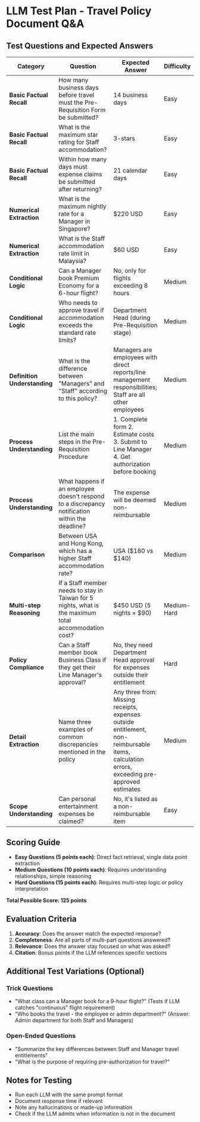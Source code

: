 ---
---

# LLM Test Plan - Travel Policy Document Q&A

## Test Questions and Expected Answers

| **Category** | **Question** | **Expected Answer** | **Difficulty** |
|-------------|------------|-------------------|---------------|
| **Basic Factual Recall** | How many business days before travel must the Pre-Requisition Form be submitted? | 14 business days | Easy |
| **Basic Factual Recall** | What is the maximum star rating for Staff accommodation? | 3-stars | Easy |
| **Basic Factual Recall** | Within how many days must expense claims be submitted after returning? | 21 calendar days | Easy |
| **Numerical Extraction** | What is the maximum nightly rate for a Manager in Singapore? | $220 USD | Easy |
| **Numerical Extraction** | What is the Staff accommodation rate limit in Malaysia? | $60 USD | Easy |
| **Conditional Logic** | Can a Manager book Premium Economy for a 6-hour flight? | No, only for flights exceeding 8 hours | Medium |
| **Conditional Logic** | Who needs to approve travel if accommodation exceeds the standard rate limits? | Department Head (during Pre-Requisition stage) | Medium |
| **Definition Understanding** | What is the difference between "Managers" and "Staff" according to this policy? | Managers are employees with direct reports/line management responsibilities; Staff are all other employees | Medium |
| **Process Understanding** | List the main steps in the Pre-Requisition Procedure | 1. Complete form 2. Estimate costs 3. Submit to Line Manager 4. Get authorization before booking | Medium |
| **Process Understanding** | What happens if an employee doesn't respond to a discrepancy notification within the deadline? | The expense will be deemed non-reimbursable | Medium |
| **Comparison** | Between USA and Hong Kong, which has a higher Staff accommodation rate? | USA ($180 vs $140) | Medium |
| **Multi-step Reasoning** | If a Staff member needs to stay in Taiwan for 5 nights, what is the maximum total accommodation cost? | $450 USD (5 nights × $90) | Medium-Hard |
| **Policy Compliance** | Can a Staff member book Business Class if they get their Line Manager's approval? | No, they need Department Head approval for expenses outside their entitlement | Hard |
| **Detail Extraction** | Name three examples of common discrepancies mentioned in the policy | Any three from: Missing receipts, expenses outside entitlement, non-reimbursable items, calculation errors, exceeding pre-approved estimates | Medium |
| **Scope Understanding** | Can personal entertainment expenses be claimed? | No, it's listed as a non-reimbursable item | Easy |

## Scoring Guide

- **Easy Questions (5 points each)**: Direct fact retrieval, single data point extraction
- **Medium Questions (10 points each)**: Requires understanding relationships, simple reasoning
- **Hard Questions (15 points each)**: Requires multi-step logic or policy interpretation

**Total Possible Score: 125 points**

## Evaluation Criteria

1. **Accuracy**: Does the answer match the expected response?
2. **Completeness**: Are all parts of multi-part questions answered?
3. **Relevance**: Does the answer stay focused on what was asked?
4. **Citation**: Bonus points if the LLM references specific sections

## Additional Test Variations (Optional)

### Trick Questions
- "What class can a Manager book for a 9-hour flight?" (Tests if LLM catches "continuous" flight requirement)
- "Who books the travel - the employee or admin department?" (Answer: Admin department for both Staff and Managers)

### Open-Ended Questions
- "Summarize the key differences between Staff and Manager travel entitlements"
- "What is the purpose of requiring pre-authorization for travel?"

## Notes for Testing
- Run each LLM with the same prompt format
- Document response time if relevant
- Note any hallucinations or made-up information
- Check if the LLM admits when information is not in the document
